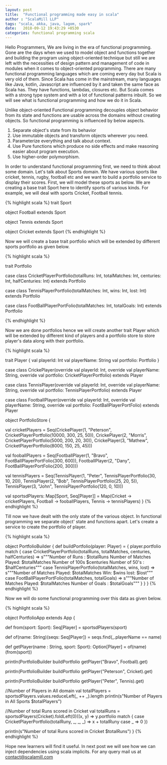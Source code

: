 ```yaml
---
layout: post
title:  "Functional programming made easy in scala"
author : "ScalaMill LLP"
tags: "scala, akka, java, lagom, spark"
date:   2018-09-12 19:43:29 +0530
categories: functional programming scala
---
```

Hello Programmers, We are living in the era of functional programming. Gone are the days when we used to model object and functions together and building the program using object-oriented technique but still we are left with the necessities of design pattern and management of code in modules when it comes to object-oriented programming. There are many functional programming languages which are coming every day but Scala is very old of them. Since Scala has come in the mainstream, many languages like Java, kotlin, Javascript are influenced by it and taken the same face as Scala has. They have functions, lambdas, closures etc. But Scala comes with a strong type system and with a lot of functional patterns inbuilt. So we will see what is functional programming and how we do it in Scala.

Unlike object-oriented Functional programming decouples object behavior from its state and functions are usable across the domains without creating objects. So functional programming is influenced by below aspects.

1. Separate object's state from its behavior
2. Use immutable objects and transform objects wherever you need.
3. Parameterize everything and talk about context.
4. Use Pure functions which produce no side effects and make reasoning easier about program execution.
5. Use higher-order polymorphism.

In order to understand functional programming first, we need to think about some domain. Let's talk about Sports domain. We have various sports like cricket, tennis, rugby, football etc and we want to build a portfolio service to display their scores. First, we will model these sports as below. We are creating a base trait Sport here to identify sports of various kinds. For example, we will deal with sports Cricket, Football tennis.

{% highlight scala %}
trait Sport

object Football extends Sport

object Tennis extends Sport

object Cricket extends Sport
{% endhighlight %}

Now we will create a base trait portfolio which will be extended by different sports portfolio as given below.

{% highlight scala %}

trait Portfolio

case class CricketPlayerPortfolio(totalRuns: Int, totalMatches: Int, centuries: Int, halfCenturies: Int) extends Portfolio

case class TennisPlayerPortfolio(totalMatches: Int, wins: Int, lost: Int) extends Portfolio

case class FootBallPlayerPortFolio(totalMatches: Int, totalGoals: Int) extends Portfolio

{% endhighlight %}


Now we are done portfolios hence we will create another trait Player which will be extended by different kind of players and a portfolio store to store player's data along with their portfolio.

{% highlight scala %}

trait Player {
  val playerId: Int
  val playerName: String
  val portfolio: Portfolio
}

case class CrickePlayer(override val playerId: Int, override val playerName: String, override val portfolio: CricketPlayerPortfolio) extends Player

case class TennisPlayer(override val playerId: Int, override val playerName: String, override val portfolio: TennisPlayerPortfolio) extends Player

case class FootballPlayer(override val playerId: Int, override val playerName: String, override val portfolio: FootBallPlayerPortFolio) extends Player

object PortfolioStore {

  val cricketPlayers = Seq(CrickePlayer(1, "Peterson", CricketPlayerPortfolio(10000, 300, 25, 50)), 
                           CrickePlayer(2, "Morris", CricketPlayerPortfolio(5000, 200, 20, 30)),
                           CrickePlayer(3, "Mathew", CricketPlayerPortfolio(8000, 150, 25, 45)))

  val fooballPlayers = Seq(FootballPlayer(1, "Bravo", FootBallPlayerPortFolio(300, 600)),
                           FootballPlayer(2, "Dany", FootBallPlayerPortFolio(200, 300)))

  val tennisPlayers = Seq(TennisPlayer(1, "Peter", TennisPlayerPortfolio(30, 10, 20)),
                          TennisPlayer(2, "Bob", TennisPlayerPortfolio(25, 20, 5)),
                          TennisPlayer(3, "John", TennisPlayerPortfolio(120, 0, 10)))

  val sportsdPlayers: Map[Sport, Seq[Player]] = Map(Cricket -> cricketPlayers, Football -> fooballPlayers,
    Tennis -> tennisPlayers)
}
{% endhighlight %}

Till now we have dealt with the only state of the various object. In functional programming we separate object' state and functions apart. Let's create a service to create the portfolio of player.

{% highlight scala %}

object PortfolioBuilder {
  def buildPortfolio(player: Player) = {
    player.portfolio match {
      case CricketPlayerPortfolio(totalRuns, totalMatches, centuries, halfCenturies) =>
                  s"""Number of Runs : $totalRuns 
                      Number of Matches Played: $totalMatches
                      Number of 100s $centuries
                      Number of 50's : $halfCenturies"""
      case TennisPlayerPortfolio(totalMatches, wins, lost) =>
                 s"""Number of Matches Played: $totalMatches
                      Win: $wins 
                      lost: $lost"""
      case FootBallPlayerPortFolio(totalMatches, totalGoals) =>
                 s"""Number of Matches Played: $totalMatches
                     Number of Goals : $totalGoals"""
    }
  }
}
{% endhighlight %}

Now we will do some functional programming over this data as given below.

{% highlight scala %}

object PortfolioApp extends App {

  def from(sport: Sport): Seq[Player] = sportsdPlayers(sport)

  def of(name: String)(seqs: Seq[Player]) = seqs.find(_.playerName == name)

  def getPlayer(name : String, sport: Sport): Option[Player] = of(name)(from(sport))

  println(PortfolioBuilder buildPortfolio getPlayer("Bravo", Football).get)

  println(PortfolioBuilder buildPortfolio getPlayer("Peterson", Cricket).get)

  println(PortfolioBuilder buildPortfolio getPlayer("Peter", Tennis).get)

  //Number of Players in All domain
   val totalPlayers = sportsdPlayers.values.reduceLeft(_ ++ _).length
   println(s"Number of Players in All Sports $totalPlayers")

  //Number of total Runs scored in Cricket
  val totalRuns = sportsdPlayers(Cricket).foldLeft(0)((x, y) => y.portfolio match {
    case CricketPlayerPortfolio(totalRuny, _, _, _) => x + totalRuny
    case _ => 0
  })

  println(s"Number of total Runs scored in Cricket $totalRuns")
}
{% endhighlight %}

Hope new learners will find it useful. In next post we will see how we can inject dependencies using scala implicits. For any query mail us at contact@scalamill.com
